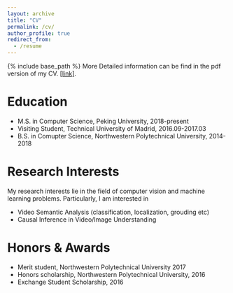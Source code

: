 ```yaml
---
layout: archive
title: "CV"
permalink: /cv/
author_profile: true
redirect_from:
  - /resume
---
```


{% include base_path %}
More Detailed information can be find in the pdf version of my CV. [[link]](https://peijunbao.github.io/files/PeijunBao_CV.pdf).


Education
======
* M.S. in Computer Science, Peking University, 2018-present
* Visiting Student, Technical University of Madrid, 2016.09-2017.03
* B.S. in Comupter Science, Northwestern Polytechnical University, 2014-2018

Research Interests
======
My research interests lie in the field of computer vision and machine learning problems. Particularly, I am interested in 
- Video Semantic Analysis (classification, localization, grouding etc)
- Causal Inference in Video/Image Understanding

Honors & Awards
======
* Merit student, Northwestern Polytechnical University 2017
* Honors scholarship, Northwestern Polytechnical University, 2016
* Exchange Student Scholarship, 2016

